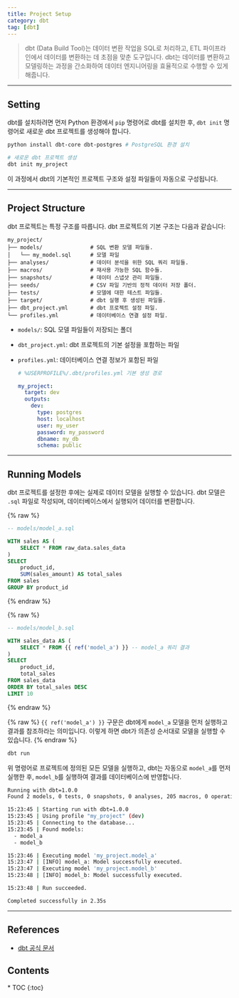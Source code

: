 ```yaml
---
title: Project Setup
category: dbt
tag: [dbt]
---
```


> dbt (Data Build Tool)는 데이터 변환 작업을 SQL로 처리하고, ETL 파이프라인에서 데이터를 변환하는 데 초점을 맞춘 도구입니다. dbt는 데이터를 변환하고 모델링하는 과정을 간소화하여 데이터 엔지니어링을 효율적으로 수행할 수 있게 해줍니다.

---

## Setting

dbt를 설치하려면 먼저 Python 환경에서 `pip` 명령어로 dbt를 설치한 후, `dbt init` 명령어로 새로운 dbt 프로젝트를 생성해야 합니다.

```bash
python install dbt-core dbt-postgres # PostgreSQL 환경 설치

# 새로운 dbt 프로젝트 생성
dbt init my_project
```

이 과정에서 dbt의 기본적인 프로젝트 구조와 설정 파일들이 자동으로 구성됩니다.

---

## Project Structure

dbt 프로젝트는 특정 구조를 따릅니다. dbt 프로젝트의 기본 구조는 다음과 같습니다:

```plaintext
my_project/
├── models/               # SQL 변환 모델 파일들.
│   └── my_model.sql      # 모델 파일
├── analyses/             # 데이터 분석을 위한 SQL 쿼리 파일들.
├── macros/               # 재사용 가능한 SQL 함수들.
├── snapshots/            # 데이터 스냅샷 관리 파일들.
├── seeds/                # CSV 파일 기반의 정적 데이터 저장 폴더.
├── tests/                # 모델에 대한 테스트 파일들.
├── target/               # dbt 실행 후 생성된 파일들.
├── dbt_project.yml       # dbt 프로젝트 설정 파일.
└── profiles.yml          # 데이터베이스 연결 설정 파일.
```

- `models/`: SQL 모델 파일들이 저장되는 폴더
- `dbt_project.yml`: dbt 프로젝트의 기본 설정을 포함하는 파일
- `profiles.yml`: 데이터베이스 연결 정보가 포함된 파일

  ```yaml
  # %USERPROFILE%/.dbt/profiles.yml 기본 생성 경로

  my_project:
    target: dev
    outputs:
      dev:
        type: postgres
        host: localhost
        user: my_user
        password: my_password
        dbname: my_db
        schema: public
  ```

---

## Running Models

dbt 프로젝트를 설정한 후에는 실제로 데이터 모델을 실행할 수 있습니다.
dbt 모델은 `.sql` 파일로 작성되며, 데이터베이스에서 실행되어 데이터를 변환합니다.

{% raw %}

```sql
-- models/model_a.sql

WITH sales AS (
    SELECT * FROM raw_data.sales_data
)
SELECT
    product_id,
    SUM(sales_amount) AS total_sales
FROM sales
GROUP BY product_id
```

{% endraw %}

{% raw %}

```sql
-- models/model_b.sql

WITH sales_data AS (
    SELECT * FROM {{ ref('model_a') }} -- model_a 쿼리 결과
)
SELECT
    product_id,
    total_sales
FROM sales_data
ORDER BY total_sales DESC
LIMIT 10
```

{% endraw %}

{% raw %}
`{{ ref('model_a') }}` 구문은 dbt에게 `model_a` 모델을 먼저 실행하고 결과를 참조하라는 의미입니다.
이렇게 하면 dbt가 의존성 순서대로 모델을 실행할 수 있습니다.
{% endraw %}

```bash
dbt run
```

위 명령어로 프로젝트에 정의된 모든 모델을 실행하고, dbt는 자동으로 `model_a`를 먼저 실행한 후, `model_b`를 실행하여 결과를 데이터베이스에 반영합니다.

```bash
Running with dbt=1.0.0
Found 2 models, 0 tests, 0 snapshots, 0 analyses, 205 macros, 0 operations, 0 seed files, 0 sources, 0 exposures

15:23:45 | Starting run with dbt=1.0.0
15:23:45 | Using profile "my_project" (dev)
15:23:45 | Connecting to the database...
15:23:45 | Found models:
  - model_a
  - model_b

15:23:46 | Executing model 'my_project.model_a'
15:23:47 | [INFO] model_a: Model successfully executed.
15:23:47 | Executing model 'my_project.model_b'
15:23:48 | [INFO] model_b: Model successfully executed.

15:23:48 | Run succeeded.

Completed successfully in 2.35s
```

---

## References

- [dbt 공식 문서](https://docs.getdbt.com/docs/introduction)

<nav class="post-toc" markdown="1">
  <h2>Contents</h2>
* TOC
{:toc}
</nav>
